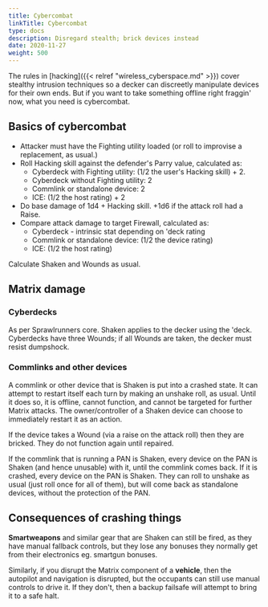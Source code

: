 ```yaml
---
title: Cybercombat
linkTitle: Cybercombat
type: docs
description: Disregard stealth; brick devices instead
date: 2020-11-27
weight: 500
---
```


The rules in [hacking]({{< relref "wireless_cyberspace.md" >}}) cover stealthy intrusion techniques so a decker can discreetly manipulate devices for their own ends. But if you want to take something offline right fraggin' now, what you need is cybercombat.

## Basics of cybercombat

* Attacker must have the Fighting utility loaded (or roll to improvise a replacement, as usual.)
* Roll Hacking skill against the defender's Parry value, calculated as:
	* Cyberdeck with Fighting utility: (1/2 the user's Hacking skill) + 2.
	* Cyberdeck without Fighting utility: 2
	* Commlink or standalone device: 2
	* ICE: (1/2 the host rating) + 2
* Do base damage of 1d4 + Hacking skill. +1d6 if the attack roll had a Raise.
* Compare attack damage to target Firewall, calculated as:
	* Cyberdeck - intrinsic stat depending on 'deck rating
	* Commlink or standalone device: (1/2 the device rating)
	* ICE: (1/2 the host rating)

Calculate Shaken and Wounds as usual.

## Matrix damage

### Cyberdecks

As per Sprawlrunners core. Shaken applies to the decker using the 'deck. Cyberdecks have three Wounds; if all Wounds are taken, the decker must resist dumpshock.

### Commlinks and other devices

A commlink or other device that is Shaken is put into a crashed state. It can attempt to restart itself each turn by making an unshake roll, as usual. Until it does so, it is offline, cannot function, and cannot be targeted for further Matrix attacks. The owner/controller of a Shaken device can choose to immediately restart it as an action.

If the device takes a Wound (via a raise on the attack roll) then they are bricked. They do not function again until repaired.

If the commlink that is running a PAN is Shaken, every device on the PAN is Shaken (and hence unusable) with it, until the commlink comes back. If it is crashed, every device on the PAN is Shaken. They can roll to unshake as usual (just roll once for all of them), but will come back as standalone devices, without the protection of the PAN.

## Consequences of crashing things

**Smartweapons** and similar gear that are Shaken can still be fired, as they have manual fallback controls, but they lose any bonuses they normally get from their electronics eg. smartgun bonuses. 

Similarly, if you disrupt the Matrix component of a **vehicle**, then the autopilot and navigation is disrupted, but the occupants can still use manual controls to drive it. If they don't, then a backup failsafe will attempt to bring it to a safe halt.